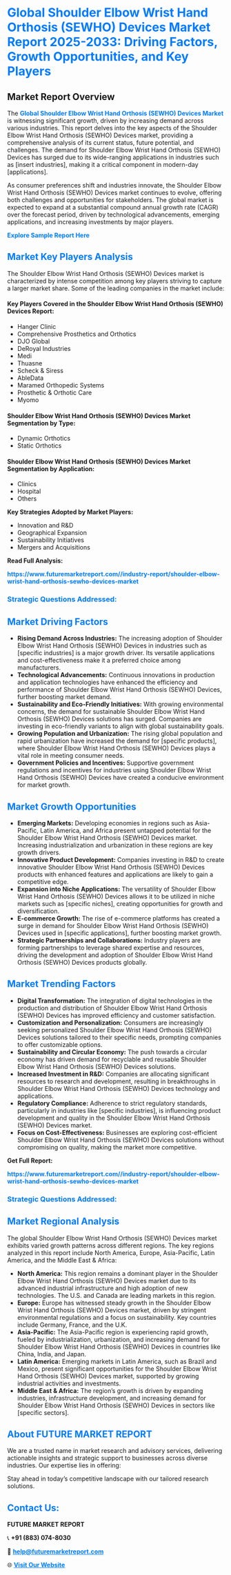 <h1 style="color: #007BFF;">Global Shoulder Elbow Wrist Hand Orthosis (SEWHO) Devices Market Report 2025-2033: Driving Factors, Growth Opportunities, and Key Players</h1>

<section id="overview">
<h2>Market Report Overview</h2>
<p>The <a href="https://www.futuremarketreport.com//industry-report/shoulder-elbow-wrist-hand-orthosis-sewho-devices-market" style="color: #007BFF; text-decoration: none;"><strong>Global Shoulder Elbow Wrist Hand Orthosis (SEWHO) Devices Market</strong></a> is witnessing significant growth, driven by increasing demand across various industries. This report delves into the key aspects of the Shoulder Elbow Wrist Hand Orthosis (SEWHO) Devices market, providing a comprehensive analysis of its current status, future potential, and challenges. The demand for Shoulder Elbow Wrist Hand Orthosis (SEWHO) Devices has surged due to its wide-ranging applications in industries such as [insert industries], making it a critical component in modern-day [applications].</p>
<p>As consumer preferences shift and industries innovate, the Shoulder Elbow Wrist Hand Orthosis (SEWHO) Devices market continues to evolve, offering both challenges and opportunities for stakeholders. The global market is expected to expand at a substantial compound annual growth rate (CAGR) over the forecast period, driven by technological advancements, emerging applications, and increasing investments by major players.</p>
</section>

<section id="overview">
<p><a href="https://www.futuremarketreport.com//request-sample/reportId=57202" style="color: #007BFF; text-decoration: none;"><strong>Explore Sample Report Here</strong></a></p>
</section>

<section id="key-players">
<h2 style="color: #007BFF;">Market Key Players Analysis</h2>
<p>The Shoulder Elbow Wrist Hand Orthosis (SEWHO) Devices market is characterized by intense competition among key players striving to capture a larger market share. Some of the leading companies in the market include:</p>
<h4>Key Players Covered in the Shoulder Elbow Wrist Hand Orthosis (SEWHO) Devices Report:</h4>
<ul><li>Hanger Clinic</li><li>Comprehensive Prosthetics and Orthotics</li><li>DJO Global</li><li>DeRoyal Industries</li><li>Medi</li><li>Thuasne</li><li>Scheck &amp; Siress</li><li>AbleData</li><li>Maramed Orthopedic Systems</li><li>Prosthetic &amp; Orthotic Care</li><li>Myomo</li></ul>
<h4>Shoulder Elbow Wrist Hand Orthosis (SEWHO) Devices Market Segmentation by Type:</h4>
<ul><li>Dynamic Orthotics</li><li>Static Orthotics</li></ul>

<h4>Shoulder Elbow Wrist Hand Orthosis (SEWHO) Devices Market Segmentation by Application:</h4>
<ul><li>Clinics</li><li>Hospital</li><li>Others</li></ul>
<p><strong>Key Strategies Adopted by Market Players:</strong></p>
<ul>
<li>Innovation and R&D</li>
<li>Geographical Expansion</li>
<li>Sustainability Initiatives</li>
<li>Mergers and Acquisitions</li>
</ul>
</section>

<section>
<p><strong>Read Full Analysis: </strong></p><a href="https://www.futuremarketreport.com//industry-report/shoulder-elbow-wrist-hand-orthosis-sewho-devices-market" style="color: #007BFF; text-decoration: none;"><strong>https://www.futuremarketreport.com//industry-report/shoulder-elbow-wrist-hand-orthosis-sewho-devices-market</strong></a>
<h3 style="color: #007BFF;">Strategic Questions Addressed:</h3>
</section>

<section id="driving-factors">
<h2 style="color: #007BFF;">Market Driving Factors</h2>
<ul>
<li><strong>Rising Demand Across Industries:</strong> The increasing adoption of Shoulder Elbow Wrist Hand Orthosis (SEWHO) Devices in industries such as [specific industries] is a major growth driver. Its versatile applications and cost-effectiveness make it a preferred choice among manufacturers.</li>
<li><strong>Technological Advancements:</strong> Continuous innovations in production and application technologies have enhanced the efficiency and performance of Shoulder Elbow Wrist Hand Orthosis (SEWHO) Devices, further boosting market demand.</li>
<li><strong>Sustainability and Eco-Friendly Initiatives:</strong> With growing environmental concerns, the demand for sustainable Shoulder Elbow Wrist Hand Orthosis (SEWHO) Devices solutions has surged. Companies are investing in eco-friendly variants to align with global sustainability goals.</li>
<li><strong>Growing Population and Urbanization:</strong> The rising global population and rapid urbanization have increased the demand for [specific products], where Shoulder Elbow Wrist Hand Orthosis (SEWHO) Devices plays a vital role in meeting consumer needs.</li>
<li><strong>Government Policies and Incentives:</strong> Supportive government regulations and incentives for industries using Shoulder Elbow Wrist Hand Orthosis (SEWHO) Devices have created a conducive environment for market growth.</li>
</ul>
</section>

<section id="growth-opportunities">
<h2 style="color: #007BFF;">Market Growth Opportunities</h2>
<ul>
<li><strong>Emerging Markets:</strong> Developing economies in regions such as Asia-Pacific, Latin America, and Africa present untapped potential for the Shoulder Elbow Wrist Hand Orthosis (SEWHO) Devices market. Increasing industrialization and urbanization in these regions are key growth drivers.</li>
<li><strong>Innovative Product Development:</strong> Companies investing in R&D to create innovative Shoulder Elbow Wrist Hand Orthosis (SEWHO) Devices products with enhanced features and applications are likely to gain a competitive edge.</li>
<li><strong>Expansion into Niche Applications:</strong> The versatility of Shoulder Elbow Wrist Hand Orthosis (SEWHO) Devices allows it to be utilized in niche markets such as [specific niches], creating opportunities for growth and diversification.</li>
<li><strong>E-commerce Growth:</strong> The rise of e-commerce platforms has created a surge in demand for Shoulder Elbow Wrist Hand Orthosis (SEWHO) Devices used in [specific applications], further boosting market growth.</li>
<li><strong>Strategic Partnerships and Collaborations:</strong> Industry players are forming partnerships to leverage shared expertise and resources, driving the development and adoption of Shoulder Elbow Wrist Hand Orthosis (SEWHO) Devices products globally.</li>
</ul>
</section>

<section id="trending-factors">
<h2 style="color: #007BFF;">Market Trending Factors</h2>
<ul>
<li><strong>Digital Transformation:</strong> The integration of digital technologies in the production and distribution of Shoulder Elbow Wrist Hand Orthosis (SEWHO) Devices has improved efficiency and customer satisfaction.</li>
<li><strong>Customization and Personalization:</strong> Consumers are increasingly seeking personalized Shoulder Elbow Wrist Hand Orthosis (SEWHO) Devices solutions tailored to their specific needs, prompting companies to offer customizable options.</li>
<li><strong>Sustainability and Circular Economy:</strong> The push towards a circular economy has driven demand for recyclable and reusable Shoulder Elbow Wrist Hand Orthosis (SEWHO) Devices solutions.</li>
<li><strong>Increased Investment in R&D:</strong> Companies are allocating significant resources to research and development, resulting in breakthroughs in Shoulder Elbow Wrist Hand Orthosis (SEWHO) Devices technology and applications.</li>
<li><strong>Regulatory Compliance:</strong> Adherence to strict regulatory standards, particularly in industries like [specific industries], is influencing product development and quality in the Shoulder Elbow Wrist Hand Orthosis (SEWHO) Devices market.</li>
<li><strong>Focus on Cost-Effectiveness:</strong> Businesses are exploring cost-efficient Shoulder Elbow Wrist Hand Orthosis (SEWHO) Devices solutions without compromising on quality, making the market more competitive.</li>
</ul>
</section>

<section>
<p><strong>Get Full Report: </strong></p><a href="https://www.futuremarketreport.com//industry-report/shoulder-elbow-wrist-hand-orthosis-sewho-devices-market" style="color: #007BFF; text-decoration: none;"><strong>https://www.futuremarketreport.com//industry-report/shoulder-elbow-wrist-hand-orthosis-sewho-devices-market</strong></a>
<h3 style="color: #007BFF;">Strategic Questions Addressed:</h3>
</section>


<section id="regional-analysis">
<h2 style="color: #007BFF;">Market Regional Analysis</h2>
<p>The global Shoulder Elbow Wrist Hand Orthosis (SEWHO) Devices market exhibits varied growth patterns across different regions. The key regions analyzed in this report include North America, Europe, Asia-Pacific, Latin America, and the Middle East & Africa:</p>
<ul>
<li><strong>North America:</strong> This region remains a dominant player in the Shoulder Elbow Wrist Hand Orthosis (SEWHO) Devices market due to its advanced industrial infrastructure and high adoption of new technologies. The U.S. and Canada are leading markets in this region.</li>
<li><strong>Europe:</strong> Europe has witnessed steady growth in the Shoulder Elbow Wrist Hand Orthosis (SEWHO) Devices market, driven by stringent environmental regulations and a focus on sustainability. Key countries include Germany, France, and the U.K.</li>
<li><strong>Asia-Pacific:</strong> The Asia-Pacific region is experiencing rapid growth, fueled by industrialization, urbanization, and increasing demand for Shoulder Elbow Wrist Hand Orthosis (SEWHO) Devices in countries like China, India, and Japan.</li>
<li><strong>Latin America:</strong> Emerging markets in Latin America, such as Brazil and Mexico, present significant opportunities for the Shoulder Elbow Wrist Hand Orthosis (SEWHO) Devices market, supported by growing industrial activities and investments.</li>
<li><strong>Middle East & Africa:</strong> The region’s growth is driven by expanding industries, infrastructure development, and increasing demand for Shoulder Elbow Wrist Hand Orthosis (SEWHO) Devices in sectors like [specific sectors].</li>
</ul>
</section>

<footer>
<h2 style="color: #007BFF;">About FUTURE MARKET REPORT</h2>
<p>We are a trusted name in market research and advisory services, delivering actionable insights and strategic support to businesses across diverse industries. Our expertise lies in offering:</p>

<p>Stay ahead in today’s competitive landscape with our tailored research solutions.</p>

<h2 style="color: #007BFF;">Contact Us:</h2>
<p><strong>FUTURE MARKET REPORT</strong></p>
<p>📞 <strong>+91 (883) 074-8030</strong></p>
<p>📧 <strong><a href="mailto:help@futuremarketreport.com" style="color: #007BFF;">help@futuremarketreport.com</a></strong></p>
<p>🌐 <strong><a href="https://www.futuremarketreport.com/" style="color: #007BFF;">Visit Our Website</a></strong></p>
</footer>